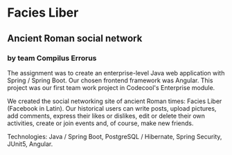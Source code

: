 # Facies Liber
## Ancient Roman social network
### by team Compilus Errorus
The assignment was to create  an enterprise-level Java web application with Spring / Spring Boot. Our chosen frontend framework was Angular. This project was our first team work project in Codecool's Enterprise module.

We created the social networking site of ancient Roman times: Facies Liber (Facebook in Latin). Our historical users can write posts, upload pictures, add comments, express their likes or dislikes, edit or delete their own activities, create or join events and, of course, make new friends.

Technologies: Java / Spring Boot, PostgreSQL / Hibernate, Spring Security, JUnit5, Angular.
